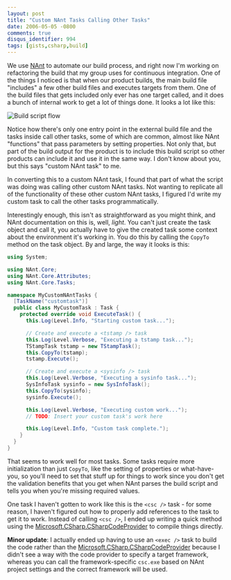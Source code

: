 ```yaml
---
layout: post
title: "Custom NAnt Tasks Calling Other Tasks"
date: 2006-05-05 -0800
comments: true
disqus_identifier: 994
tags: [gists,csharp,build]
---
```

We use [NAnt](http://nant.sourceforge.net/) to automate our build
process, and right now I'm working on refactoring the build that my
group uses for continuous integration. One of the things I noticed is
that when our product builds, the main build file "includes" a few other
build files and executes targets from them. One of the build files that
gets included only ever has one target called, and it does a bunch of
internal work to get a lot of things done. It looks a lot like this:

![Build script
flow](https://hyqi8g.dm1.livefilestore.com/y2pHRfn7OS3Ng9ugbmmUUvu4lH-GeqtDhcYfZz6XHA06w5n-wwztnAULLzgBiVlAQ3bUogjQFDbOIgl6glq7Ni8D8UqdsAdKqdjLk_Z8Zvjmf0/20060505nantflow.gif?psid=1)

Notice how there's only one entry point in the external build file and
the tasks inside call other tasks, some of which are common, almost like
NAnt "functions" that pass parameters by setting properties. Not only
that, but part of the build output for the product is to include this
build script so other products can include it and use it in the same
way. I don't know about you, but this says "custom NAnt task" to me.

In converting this to a custom NAnt task, I found that part of what the
script was doing was calling other custom NAnt tasks. Not wanting to
replicate all of the functionality of these other custom NAnt tasks, I
figured I'd write my custom task to call the other tasks
programmatically.

Interestingly enough, this isn't as straightforward as you might think,
and NAnt documentation on this is, well, *light*. You can't just create
the task object and call it, you actually have to give the created task
some context about the environment it's working in. You do this by
calling the `CopyTo` method on the task object. By and large, the way it
looks is this:

```csharp
using System;

using NAnt.Core;
using NAnt.Core.Attributes;
using NAnt.Core.Tasks;

namespace MyCustomNAntTasks {
  [TaskName("customtask")]
  public class MyCustomTask : Task {
    protected override void ExecuteTask() {
      this.Log(Level.Info, "Starting custom task...");

      // Create and execute a <tstamp /> task
      this.Log(Level.Verbose, "Executing a tstamp task...");
      TStampTask tstamp = new TStampTask();
      this.CopyTo(tstamp);
      tstamp.Execute();

      // Create and execute a <sysinfo /> task
      this.Log(Level.Verbose, "Executing a sysinfo task...");
      SysInfoTask sysinfo = new SysInfoTask();
      this.CopyTo(sysinfo);
      sysinfo.Execute();

      this.Log(Level.Verbose, "Executing custom work...");
      // TODO: Insert your custom task's work here

      this.Log(Level.Info, "Custom task complete.");
    }
  }
}
```

That seems to work well for most tasks. Some tasks require more
initialization than just `CopyTo`, like the setting of properties or
what-have-you, so you'll need to set that stuff up for things to work
since you don't get the validation benefits that you get when NAnt
parses the build script and tells you when you're missing required
values.

 One task I haven't gotten to work like this is the `<csc />` task - for
some reason, I haven't figured out how to properly add references to the
task to get it to work. Instead of calling `<csc />`, I ended up writing
a quick method using the
[Microsoft.CSharp.CSharpCodeProvider](http://msdn2.microsoft.com/en-US/library/microsoft.csharp.csharpcodeprovider.aspx)
to compile things directly.

**Minor update**: I actually ended up having to use an `<exec />` task
to build the code rather than the
[Microsoft.CSharp.CSharpCodeProvider](http://msdn2.microsoft.com/en-US/library/microsoft.csharp.csharpcodeprovider.aspx)
because I didn't see a way with the code provider to specify a target
framework, whereas you can call the framework-specific `csc.exe` based
on NAnt project settings and the correct framework will be used.
